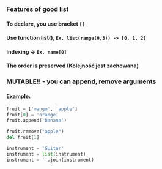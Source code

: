 ### Features of good list

#### To declare, you use bracket `[]`

#### Use function list(), `Ex. list(range(0,3)) -> [0, 1, 2]`

#### Indexing -> `Ex. name[0]`

#### The order is preserved (Kolejność jest zachowana)

### MUTABLE!! - you can append, remove arguments

#### Example:
```python
fruit = ['mango', 'apple']
fruit[0] = 'orange'
fruit.append('banana')

fruit.remove("apple")
del fruit[1]

instrument = 'Guitar'
instrument = list(instrument)
instrument = ''.join(instrument)
```
